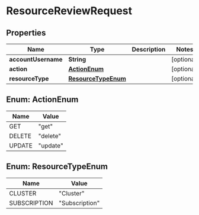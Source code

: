

# ResourceReviewRequest


## Properties

Name | Type | Description | Notes
------------ | ------------- | ------------- | -------------
**accountUsername** | **String** |  |  [optional]
**action** | [**ActionEnum**](#ActionEnum) |  |  [optional]
**resourceType** | [**ResourceTypeEnum**](#ResourceTypeEnum) |  |  [optional]



## Enum: ActionEnum

Name | Value
---- | -----
GET | &quot;get&quot;
DELETE | &quot;delete&quot;
UPDATE | &quot;update&quot;



## Enum: ResourceTypeEnum

Name | Value
---- | -----
CLUSTER | &quot;Cluster&quot;
SUBSCRIPTION | &quot;Subscription&quot;



